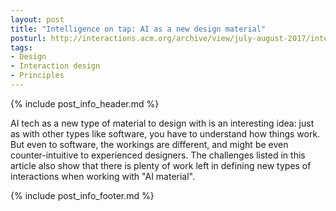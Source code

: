 ```yaml
---
layout: post
title: "Intelligence on tap: AI as a new design material"
posturl: http://interactions.acm.org/archive/view/july-august-2017/intelligence-on-tap#new_tab
tags:
- Design
- Interaction design
- Principles
---
```


{% include post_info_header.md %}

AI tech as a new type of material to design with is an interesting idea: just as with other types like software, you have to understand how things work. But even to software, the workings are different, and might be even counter-intuitive to experienced designers. The challenges listed in this article also show that there is plenty of work left in defining new types of interactions when working with "AI material".

<!--more-->{% include post_info_footer.md %}
